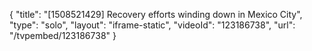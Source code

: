 {
    "title": "[1508521429] Recovery efforts winding down in Mexico City",
    "type": "solo",
    "layout": "iframe-static",
    "videoId": "123186738",
    "url": "\/tvpembed\/123186738"
}